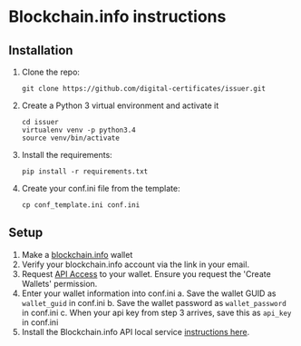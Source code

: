 # Blockchain.info instructions


## Installation

1. Clone the repo:

    ```
    git clone https://github.com/digital-certificates/issuer.git
    ```
2. Create a Python 3 virtual environment and activate it
    ```
    cd issuer
    virtualenv venv -p python3.4
    source venv/bin/activate
    ```
3. Install the requirements:

    ```
    pip install -r requirements.txt
    ```

4. Create your conf.ini file from the template:

    ```
    cp conf_template.ini conf.ini
    ```

## Setup

1. Make a [blockchain.info](http://blockchain.info) wallet
2. Verify your blockchain.info account via the link in your email.
3. Request [API Access](https://blockchain.info/api/api_create_code) to your wallet. Ensure you request the 'Create Wallets'
permission.
4. Enter your wallet information into conf.ini
    a. Save the wallet GUID as `wallet_guid` in conf.ini
    b. Save the wallet password as `wallet_password` in conf.ini
    c. When your api key from step 3 arrives, save this as `api_key` in conf.ini
5. Install the Blockchain.info API local service [instructions here](https://github.com/blockchain/service-my-wallet-v3).

